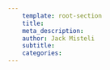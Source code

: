 ```yaml
---
	template: root-section
	title: 
	meta_description: 
	author: Jack Misteli
	subtitle: 
	categories:
---
```

